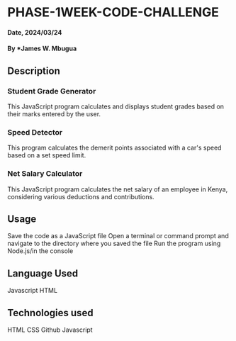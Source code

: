 # PHASE-1WEEK-CODE-CHALLENGE

#### Date, 2024/03/24

#### By *James W. Mbugua

## Description
### Student Grade Generator
This JavaScript program calculates and displays student grades based on their marks entered by the user.
### Speed Detector
This program calculates the demerit points associated with a car's speed based on a set speed limit.
### Net Salary Calculator
This JavaScript program calculates the net salary of an employee in Kenya, considering various deductions and contributions. 

## Usage
Save the code as a JavaScript file
Open a terminal or command prompt and navigate to the directory where you saved the file
Run the program using Node.js/in the console

## Language Used
Javascript
HTML

## Technologies used
HTML
CSS
Github
Javascript
